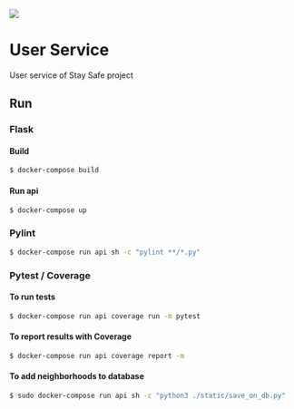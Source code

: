 <a href="https://codeclimate.com/github/fga-eps-mds/2020.1-stay-safe-user-service/maintainability"><img src="https://api.codeclimate.com/v1/badges/25f410acd5cf3449085e/maintainability" /></a>
# User Service
User service of Stay Safe project

## Run

### Flask

#### Build

```bash
$ docker-compose build
```

#### Run api

```bash
$ docker-compose up
```

### Pylint

```bash
$ docker-compose run api sh -c "pylint **/*.py"
```

### Pytest / Coverage

#### To run tests

```bash
$ docker-compose run api coverage run -m pytest
```

#### To report results with Coverage

```bash
$ docker-compose run api coverage report -m
```

#### To add neighborhoods to database

```bash
$ sudo docker-compose run api sh -c "python3 ./static/save_on_db.py"
```
